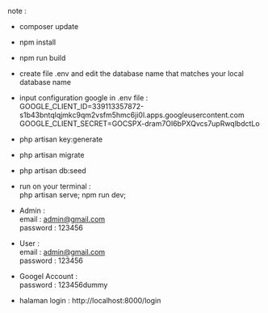 note :

-   composer update
-   npm install
-   npm run build
-   create file .env and edit the database name that matches your local database name
-   input configuration google in .env file :<br />
    GOOGLE_CLIENT_ID=339113357872-s1b43bntqlqjmkc9qm2vsfm5hmc6ji0l.apps.googleusercontent.com<br />
    GOOGLE_CLIENT_SECRET=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
-   php artisan key:generate
-   php artisan migrate
-   php artisan db:seed
-   run on your terminal : <br/>
    php artisan serve; npm run dev;
-   Admin : <br/>
    email : admin@gmail.com  <br/>
    password : 123456
-   User : <br/>
    email : admin@gmail.com  <br/>
    password : 123456
-   Googel Account : <br/>
    password : 123456dummy
   
- halaman login : http://localhost:8000/login
